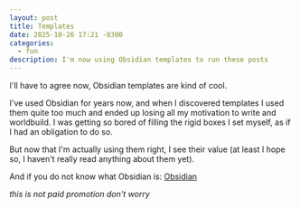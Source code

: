 ```yaml
---
layout: post
title: Templates
date: 2025-10-26 17:21 -0300
categories:
  - fun
description: I'm now using Obsidian templates to run these posts
---
```

I'll have to agree now, Obsidian templates are kind of cool.

I've used Obsidian for years now, and when I discovered templates I used them quite too much and ended up losing all my motivation to write and worldbuild. I was getting so bored of filling the rigid boxes I set myself, as if I had an obligation to do so.

But now that I'm actually using them right, I see their value (at least I hope so, I haven't really read anything about them yet).

And if you do not know what Obsidian is: [Obsidian](https://obsidian.md/)

*this is not paid promotion don't worry*